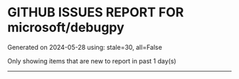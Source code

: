 
# GITHUB ISSUES REPORT FOR microsoft/debugpy


Generated on 2024-05-28 using: stale=30, all=False


Only showing items that are new to report in past 1 day(s)


---
